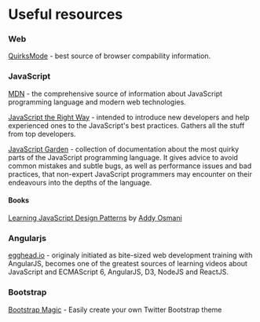 Useful resources
================

### Web

[QuirksMode](http://www.quirksmode.org/) - best source of browser compability information.

### JavaScript

[MDN](https://developer.mozilla.org/en-US/) - the comprehensive source of information about JavaScript programming language and modern web technologies.

[JavaScript the Right Way](http://jstherightway.org/) - intended to introduce new developers and help experienced ones to the JavaScript's best practices. Gathers all the stuff from top developers.

[JavaScript Garden](http://bonsaiden.github.io/JavaScript-Garden/) - collection of documentation about the most quirky parts of the JavaScript programming language. It gives advice to avoid common mistakes and subtle bugs, as well as performance issues and bad practices, that non-expert JavaScript programmers may encounter on their endeavours into the depths of the language.

#### Books

[Learning JavaScript Design Patterns](http://addyosmani.com/resources/essentialjsdesignpatterns/book) by [Addy Osmani](https://github.com/addyosmani)

### Angularjs

[egghead.io](http://egghead.io) - originaly initiated as bite-sized web development training with AngularJS, becomes one of the greatest sources of learning videos about JavaScript and ECMAScript 6, AngularJS, D3, NodeJS and ReactJS.

### Bootstrap

[Bootstrap Magic](http://pikock.github.io/bootstrap-magic/) - Easily create your own Twitter Bootstrap theme
